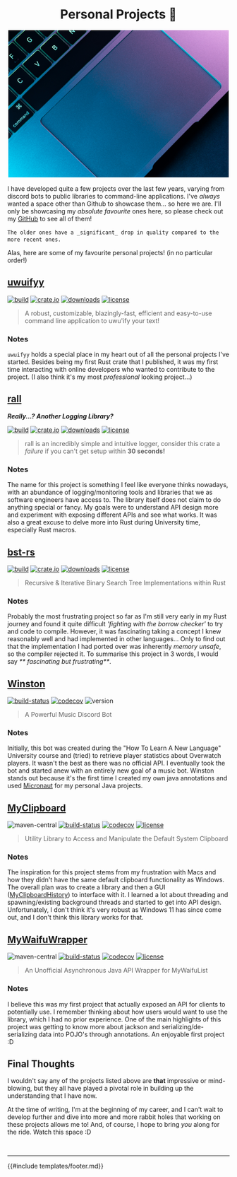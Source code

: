 <h1 align="center">Personal Projects 🦀</h1>

<div align="center">
    <img src="images/projects/macbook.png">
</div>

I have developed quite a few projects over the last few years, varying from discord bots to public libraries to
command-line applications. I've _always_ wanted a space other than Github to showcase them... so here we are. I'll only
be showcasing my _absolute favourite_ ones here, so please check out
my [GitHub](https://github.com/sgoudham?tab=repositories&type=source) to see all of them!

```admonish
The older ones have a _significant_ drop in quality compared to the more recent ones.
```

Alas, here are some of my favourite personal projects! (in no particular order!)

<h2><a href="https://github.com/sgoudham/uwuifyy" target="_blank">uwuifyy</a></h2>

[![build](https://github.com/sgoudham/uwuifyy/actions/workflows/build.yml/badge.svg)](https://github.com/sgoudham/uwuifyy/actions/workflows/build.yml)
[![crate.io](https://img.shields.io/crates/v/uwuifyy)](https://crates.io/crates/uwuifyy)
[![downloads](https://img.shields.io/crates/d/uwuifyy)](https://crates.io/crates/uwuifyy)
[![license](https://img.shields.io/github/license/sgoudham/uwuifyy)](https://github.com/sgoudham/uwuifyy/blob/main/LICENSE)

> A robust, customizable, blazingly-fast, efficient and easy-to-use command line application to uwu'ify your text!

### Notes

`uwuifyy` holds a special place in my heart out of all the personal projects I've started. Besides being my first Rust
crate that I published, it was my first time interacting with online developers who wanted to contribute to the
project. (I also think it's my most _professional_ looking project...)

<h2><a href="https://github.com/sgoudham/rall" target="_blank">rall</a></h2>

**_Really...? Another Logging Library?_**

[![build](https://github.com/sgoudham/rall/actions/workflows/build.yml/badge.svg?branch=main)](https://github.com/sgoudham/rall/actions/workflows/build.yml)
[![crate.io](https://img.shields.io/crates/v/rall)](https://crates.io/crates/rall)
[![downloads](https://img.shields.io/crates/d/rall)](https://crates.io/crates/rall)
[![license](https://img.shields.io/github/license/sgoudham/rall)](https://github.com/sgoudham/rall/blob/main/LICENSE)

> rall is an incredibly simple and intuitive logger, consider this crate a _failure_ if you can't get setup within **30 seconds!**

### Notes

The name for this project is something I feel like everyone thinks nowadays, with an abundance of logging/monitoring
tools and libraries that we as software engineers have access to. The library itself does not claim to do anything
special or fancy. My goals were to understand API design more and experiment with exposing different APIs and see what
works. It was also a great excuse to delve more into Rust during University time, especially Rust macros.

<h2><a href="https://github.com/sgoudham/bst-rs" target="_blank">bst-rs</a></h2>

[![build](https://github.com/sgoudham/bst-rs/actions/workflows/build.yml/badge.svg)](https://github.com/sgoudham/bst-rs/actions/workflows/build.yml)
[![crate.io](https://img.shields.io/crates/v/bst-rs)](https://crates.io/crates/bst-rs)
[![downloads](https://img.shields.io/crates/d/bst-rs)](https://crates.io/crates/bst-rs)
[![license](https://img.shields.io/github/license/sgoudham/bst-rs)](https://github.com/sgoudham/bst-rs/blob/main/LICENSE)

> Recursive & Iterative Binary Search Tree Implementations within Rust

### Notes

Probably the most frustrating project so far as I'm still very early in my Rust journey and found it quite difficult
_'fighting with the borrow checker'_ to try and code to compile. However, it was fascinating taking a concept I knew
reasonably well and had implemented in other languages... Only to find out that the implementation I had ported over was
inherently _memory unsafe_, so the compiler rejected it. To summarise this project in 3 words, I would say _**
fascinating but frustrating**_.

<h2><a href="https://github.com/sgoudham-university/winston-bot" target="_blank">Winston</a></h2>

[![build-status](https://goudham.me/jenkins/job/sgoudham-university/job/Winston-Bot/job/main/badge/icon)](https://goudham.me/jenkins/job/sgoudham-university/job/Winston-Bot/job/main/lastBuild/)
[![codecov](https://codecov.io/gh/sgoudham-university/Winston-Bot/branch/main/graph/badge.svg?token=Q40v3fyItO)](https://codecov.io/gh/sgoudham-university/Winston-Bot)
![version](https://img.shields.io/badge/version-v1.2.0-informational)

> A Powerful Music Discord Bot

### Notes

Initially, this bot was created during the "How To Learn A New Language" University course and (tried) to retrieve
player statistics about Overwatch players. It wasn't the best as there was no official API. I eventually took the bot
and started anew with an entirely new goal of a music bot. Winston stands out because it's the first time I created my
own java annotations and used [Micronaut](https://micronaut.io/) for my personal Java projects.

<h2><a href="https://github.com/sgoudham/MyClipboard" target="_blank">MyClipboard</a></h2>

![maven-central](https://img.shields.io/maven-central/v/me.goudham/MyClipboard)
[![build-status](https://goudham.me/jenkins/job/sgoudham/job/MyClipboard/job/release/badge/icon)](https://goudham.me/jenkins/job/sgoudham/job/MyClipboard/job/release/lastBuild/)
[![codecov](https://codecov.io/gh/sgoudham/MyClipboard/branch/main/graph/badge.svg?token=F4LKql7rIq)](https://codecov.io/gh/sgoudham/MyClipboard)
[![license](https://img.shields.io/github/license/sgoudham/MyClipboard)](https://github.com/sgoudham/MyClipboard/blob/main/LICENSE)

> Utility Library to Access and Manipulate the Default System Clipboard

### Notes

The inspiration for this project stems from my frustration with Macs and how they didn't have the same default clipboard
functionality as Windows. The overall plan was to create a library and then a
GUI ([MyClipboardHistory](https://github.com/sgoudham/MyClipboardHistory)) to interface with it. I learned a lot about
threading and spawning/existing background threads and started to get into API design. Unfortunately, I don't think it's
very robust as Windows 11 has since come out, and I don't think this library works for that.

<h2><a href="https://github.com/sgoudham/MyWaifuWrapper" target="_blank">MyWaifuWrapper</a></h2>

![maven-central](https://img.shields.io/maven-central/v/me.goudham/MyWaifuWrapper)
[![build-status](https://goudham.me/jenkins/job/sgoudham/job/MyWaifuWrapper/job/release/badge/icon)](https://goudham.me/jenkins/job/sgoudham/job/MyWaifuWrapper/job/release/lastBuild/)
[![codecov](https://codecov.io/gh/sgoudham/MyWaifuWrapper/branch/main/graph/badge.svg?token=RxUDnCWnF0)](https://codecov.io/gh/sgoudham/MyWaifuWrapper)
[![license](https://img.shields.io/github/license/sgoudham/MyWaifuWrapper)](https://github.com/sgoudham/MyWaifuWrapper/blob/main/LICENSE)

> An Unofficial Asynchronous Java API Wrapper for MyWaifuList

### Notes

I believe this was my first project that actually exposed an API for clients to potentially use. I remember thinking
about how users would want to use the library, which I had no prior experience. One of the main highlights of this
project was getting to know more about jackson and serializing/de-serializing data into POJO's through annotations. An
enjoyable first project :D

## Final Thoughts

I wouldn't say any of the projects listed above are **that** impressive or mind-blowing, but they all have played a
pivotal role in building up the understanding that I have now.

At the time of writing, I'm at the beginning of my career, and I can't wait to develop further and dive into more and
more rabbit holes that working on these projects allows me to! And, of course, I hope to bring _you_ along for the ride.
Watch this space :D

<br>

- - - -

{{#include templates/footer.md}}